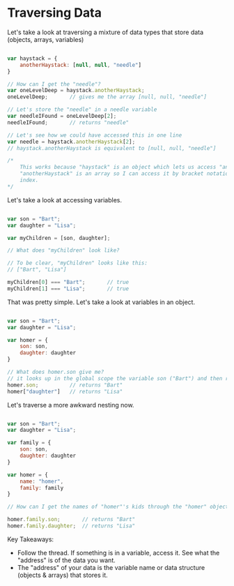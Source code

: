 # Traversing Data #

Let's take a look at traversing a mixture of data types that store data (objects, arrays, variables)

```javascript

var haystack = {
    anotherHaystack: [null, null, "needle"]
}

// How can I get the "needle"?
var oneLevelDeep = haystack.anotherHaystack;
oneLevelDeep;       // gives me the array [null, null, "needle"]

// Let's store the "needle" in a needle variable
var needleIFound = oneLevelDeep[2];
needleIFound;       // returns "needle"

// Let's see how we could have accessed this in one line
var needle = haystack.anotherHaystack[2];
// haystack.anotherHaystack is equivalent to [null, null, "needle"]

/* 
    This works because "haystack" is an object which lets us access "anotherHaystack".
    "anotherHaystack" is an array so I can access it by bracket notation with my desired
    index.
*/

```

Let's take a look at accessing variables.

```javascript

var son = "Bart";
var daughter = "Lisa";

var myChildren = [son, daughter];

// What does "myChildren" look like?

// To be clear, "myChildren" looks like this:
// ["Bart", "Lisa"]

myChildren[0] === "Bart";       // true
myChildren[1] === "Lisa";       // true

```

That was pretty simple. Let's take a look at variables in an object.

```javascript

var son = "Bart";
var daughter = "Lisa";

var homer = {
    son: son,
    daughter: daughter
}

// What does homer.son give me?
// it looks up in the global scope the variable son ("Bart") and then returns it by the keyword "son"
homer.son;          // returns "Bart"
homer["daughter"]   // returns "Lisa"

```

Let's traverse a more awkward nesting now.

```javascript

var son = "Bart";
var daughter = "Lisa";

var family = {
    son: son,
    daughter: daughter
}

var homer = {
    name: "homer",
    family: family
}

// How can I get the names of "homer"'s kids through the "homer" object

homer.family.son;       // returns "Bart"
homer.family.daughter;  // returns "Lisa"

```

Key Takeaways:
- Follow the thread. If something is in a variable, access it. See what the "address" is of the data you want.
- The "address" of your data is the variable name or data structure (objects & arrays) that stores it.